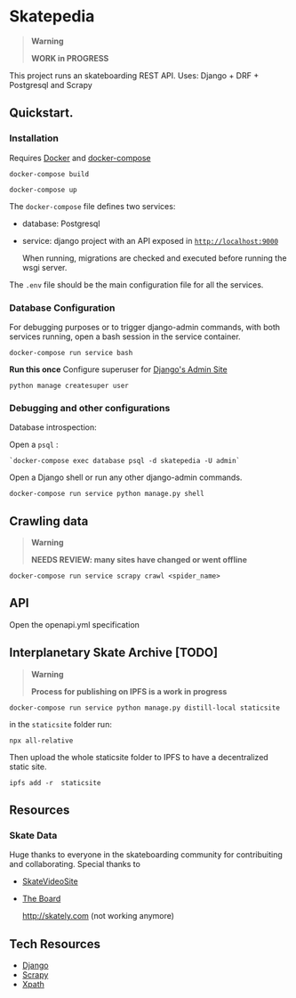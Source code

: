 # Skatepedia

> **Warning**
>
> **WORK in PROGRESS**

This project runs an skateboarding REST API.
Uses: Django + DRF + Postgresql and Scrapy

## Quickstart.

### Installation

Requires [Docker](https://www.docker.com/) and [docker-compose](https://docs.docker.com/compose/)


`docker-compose build`

`docker-compose up`

The `docker-compose` file defines two services:

- database: Postgresql

- service:  django project with an API exposed in <a href="http://localhost:9000"> `http://localhost:9000`</a>

    When running, migrations are checked and executed before running the wsgi server.

The `.env` file should be the main  configuration file for all the services.

### Database Configuration

For debugging purposes or to trigger django-admin commands, with both services running, open a bash session in the service container.

`docker-compose run service bash`

**Run this once**  Configure superuser for [Django's Admin Site](http://localhost:9000/admin)

`python manage createsuper user`

### Debugging and other configurations

Database introspection:

Open a `psql` :

    `docker-compose exec database psql -d skatepedia -U admin`

Open a Django shell or run any other django-admin commands.

`docker-compose run service python manage.py shell`


## Crawling data

> **Warning**
>
> **NEEDS REVIEW: many sites have changed or went offline**

`docker-compose run service scrapy crawl <spider_name>`

## API

Open the openapi.yml specification

## Interplanetary Skate Archive [TODO]

> **Warning**
>
> **Process for publishing on IPFS is a work in progress**

`docker-compose run service python manage.py distill-local staticsite`

in the `staticsite` folder run:

`npx all-relative`

Then upload the whole staticsite folder to IPFS to have a decentralized static site.

`ipfs add -r  staticsite`

## Resources

### Skate Data

Huge thanks to everyone in the skateboarding community for contribuiting and collaborating.
Special thanks to

- [SkateVideoSite](http://www.skatevideosite.com)
- [The Board](https://theboardr.com/)

  http://skately.com (not working anymore)



## Tech Resources

- [Django](https://docs.djangoproject.com/)
- [Scrapy](https://doc.scrapy.org/)
- [Xpath](https://devhints.io/xpath)
